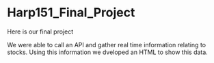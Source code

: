 # Harp151_Final_Project

Here is our final project

We were able to call an API and gather real time information relating to stocks.
Using this information we dveloped an HTML to show this data.
